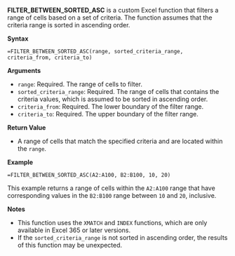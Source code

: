 **FILTER_BETWEEN_SORTED_ASC** is a custom Excel function that filters a range of cells based on a set of criteria. The function assumes that the criteria range is sorted in ascending order.

**Syntax**
```
=FILTER_BETWEEN_SORTED_ASC(range, sorted_criteria_range, criteria_from, criteria_to)
```


**Arguments**
- `range`: Required. The range of cells to filter.
- `sorted_criteria_range`: Required. The range of cells that contains the criteria values, which is assumed to be sorted in ascending order.
- `criteria_from`: Required. The lower boundary of the filter range.
- `criteria_to`: Required. The upper boundary of the filter range.

**Return Value**
- A range of cells that match the specified criteria and are located within the `range`.

**Example**
```
=FILTER_BETWEEN_SORTED_ASC(A2:A100, B2:B100, 10, 20)
```

This example returns a range of cells within the `A2:A100` range that have corresponding values in the `B2:B100` range between `10` and `20`, inclusive.

**Notes**
- This function uses the `XMATCH` and `INDEX` functions, which are only available in Excel 365 or later versions.
- If the `sorted_criteria_range` is not sorted in ascending order, the results of this function may be unexpected.
